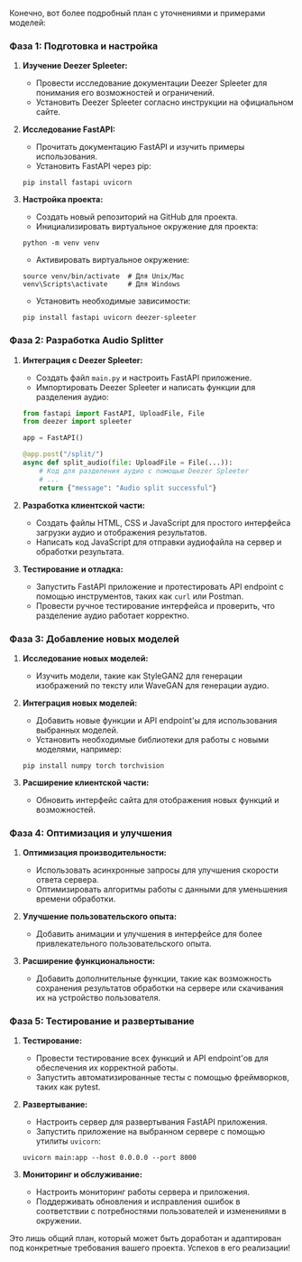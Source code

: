 Конечно, вот более подробный план с уточнениями и примерами моделей:

### Фаза 1: Подготовка и настройка

1. **Изучение Deezer Spleeter:**
   - Провести исследование документации Deezer Spleeter для понимания его возможностей и ограничений.
   - Установить Deezer Spleeter согласно инструкции на официальном сайте.

2. **Исследование FastAPI:**
   - Прочитать документацию FastAPI и изучить примеры использования.
   - Установить FastAPI через pip:

   ```
   pip install fastapi uvicorn
   ```

3. **Настройка проекта:**
   - Создать новый репозиторий на GitHub для проекта.
   - Инициализировать виртуальное окружение для проекта:

   ```
   python -m venv venv
   ```

   - Активировать виртуальное окружение:

   ```
   source venv/bin/activate  # Для Unix/Mac
   venv\Scripts\activate     # Для Windows
   ```

   - Установить необходимые зависимости:

   ```
   pip install fastapi uvicorn deezer-spleeter
   ```

### Фаза 2: Разработка Audio Splitter

1. **Интеграция с Deezer Spleeter:**
   - Создать файл `main.py` и настроить FastAPI приложение.
   - Импортировать Deezer Spleeter и написать функции для разделения аудио:

   ```python
   from fastapi import FastAPI, UploadFile, File
   from deezer import spleeter

   app = FastAPI()

   @app.post("/split/")
   async def split_audio(file: UploadFile = File(...)):
       # Код для разделения аудио с помощью Deezer Spleeter
       # ...
       return {"message": "Audio split successful"}
   ```

2. **Разработка клиентской части:**
   - Создать файлы HTML, CSS и JavaScript для простого интерфейса загрузки аудио и отображения результатов.
   - Написать код JavaScript для отправки аудиофайла на сервер и обработки результата.

3. **Тестирование и отладка:**
   - Запустить FastAPI приложение и протестировать API endpoint с помощью инструментов, таких как `curl` или Postman.
   - Провести ручное тестирование интерфейса и проверить, что разделение аудио работает корректно.

### Фаза 3: Добавление новых моделей

1. **Исследование новых моделей:**
   - Изучить модели, такие как StyleGAN2 для генерации изображений по тексту или WaveGAN для генерации аудио.

2. **Интеграция новых моделей:**
   - Добавить новые функции и API endpoint'ы для использования выбранных моделей.
   - Установить необходимые библиотеки для работы с новыми моделями, например:

   ```
   pip install numpy torch torchvision
   ```

3. **Расширение клиентской части:**
   - Обновить интерфейс сайта для отображения новых функций и возможностей.

### Фаза 4: Оптимизация и улучшения

1. **Оптимизация производительности:**
   - Использовать асинхронные запросы для улучшения скорости ответа сервера.
   - Оптимизировать алгоритмы работы с данными для уменьшения времени обработки.

2. **Улучшение пользовательского опыта:**
   - Добавить анимации и улучшения в интерфейсе для более привлекательного пользовательского опыта.

3. **Расширение функциональности:**
   - Добавить дополнительные функции, такие как возможность сохранения результатов обработки на сервере или скачивания их на устройство пользователя.

### Фаза 5: Тестирование и развертывание

1. **Тестирование:**
   - Провести тестирование всех функций и API endpoint'ов для обеспечения их корректной работы.
   - Запустить автоматизированные тесты с помощью фреймворков, таких как pytest.

2. **Развертывание:**
   - Настроить сервер для развертывания FastAPI приложения.
   - Запустить приложение на выбранном сервере с помощью утилиты `uvicorn`:

   ```
   uvicorn main:app --host 0.0.0.0 --port 8000
   ```

3. **Мониторинг и обслуживание:**
   - Настроить мониторинг работы сервера и приложения.
   - Поддерживать обновления и исправления ошибок в соответствии с потребностями пользователей и изменениями в окружении.

Это лишь общий план, который может быть доработан и адаптирован под конкретные требования вашего проекта. Успехов в его реализации!
